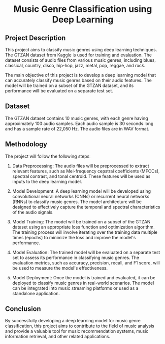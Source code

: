 <center><h1>Music Genre Classification using Deep Learning</h1></center>

## Project Description

This project aims to classify music genres using deep learning techniques. The GTZAN dataset from Kaggle is used for training and evaluation. The dataset consists of audio files from various music genres, including blues, classical, country, disco, hip-hop, jazz, metal, pop, reggae, and rock.

The main objective of this project is to develop a deep learning model that can accurately classify music genres based on their audio features. The model will be trained on a subset of the GTZAN dataset, and its performance will be evaluated on a separate test set.

## Dataset

The GTZAN dataset contains 10 music genres, with each genre having approximately 100 audio samples. Each audio sample is 30 seconds long and has a sample rate of 22,050 Hz. The audio files are in WAV format.

## Methodology

The project will follow the following steps:

1. Data Preprocessing: The audio files will be preprocessed to extract relevant features, such as Mel-frequency cepstral coefficients (MFCCs), spectral contrast, and tonal centroid. These features will be used as inputs to the deep learning model.

2. Model Development: A deep learning model will be developed using convolutional neural networks (CNNs) or recurrent neural networks (RNNs) to classify music genres. The model architecture will be designed to effectively capture the temporal and spectral characteristics of the audio signals.

3. Model Training: The model will be trained on a subset of the GTZAN dataset using an appropriate loss function and optimization algorithm. The training process will involve iterating over the training data multiple times (epochs) to minimize the loss and improve the model's performance.

4. Model Evaluation: The trained model will be evaluated on a separate test set to assess its performance in classifying music genres. The evaluation metrics, such as accuracy, precision, recall, and F1 score, will be used to measure the model's effectiveness.

5. Model Deployment: Once the model is trained and evaluated, it can be deployed to classify music genres in real-world scenarios. The model can be integrated into music streaming platforms or used as a standalone application.

## Conclusion

By successfully developing a deep learning model for music genre classification, this project aims to contribute to the field of music analysis and provide a valuable tool for music recommendation systems, music information retrieval, and other related applications.

